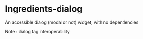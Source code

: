 # Ingredients-dialog
An accessible dialog (modal or not) widget, with no dependencies 

Note : dialog tag interoperability
